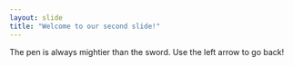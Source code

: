 ```yaml
---
layout: slide
title: "Welcome to our second slide!"
---
```

The pen is always mightier than the sword.
Use the left arrow to go back!

